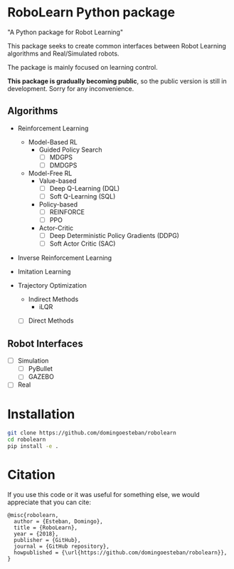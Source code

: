 # RoboLearn Python package

"A Python package for Robot Learning"

This package seeks to create common interfaces between Robot Learning algorithms
and Real/Simulated robots. 

The package is mainly focused on learning control.

**This package is gradually becoming public**, so the public version is still in 
development. Sorry for any inconvenience.

## Algorithms
- Reinforcement Learning
    - Model-Based RL
        - Guided Policy Search
            - [ ] MDGPS
            - [ ] DMDGPS
    - Model-Free RL
        - Value-based
            - [ ] Deep Q-Learning (DQL)
            - [ ] Soft Q-Learning (SQL)
        - Policy-based
            - [ ] REINFORCE
            - [ ] PPO
        - Actor-Critic
            - [ ] Deep Deterministic Policy Gradients (DDPG)
            - [ ] Soft Actor Critic (SAC)

- Inverse Reinforcement Learning

- Imitation Learning

- Trajectory Optimization
    - Indirect Methods
        - iLQR
    - [ ] Direct Methods


## Robot Interfaces
- [ ] Simulation
    - [ ] PyBullet
    - [ ] GAZEBO
- [ ] Real

# Installation

```bash
git clone https://github.com/domingoesteban/robolearn
cd robolearn
pip install -e .
```

# Citation
If you use this code or it was useful for something else,
we would appreciate that you can cite:

    @misc{robolearn,
      author = {Esteban, Domingo},
      title = {RoboLearn},
      year = {2018},
      publisher = {GitHub},
      journal = {GitHub repository},
      howpublished = {\url{https://github.com/domingoesteban/robolearn}},
    }

<!--
# Acknowledgements
- Vitchyr Pong for rlkit repository ([rlkit repository](https://github.com/vitchyr/rlkit)). Some algorithms are based (or almost the same) the ones in rlkit. Many functionalities of robolearn use code from rlkit.
- Tuomas Haarnoja for softqlearning repository ([softqlearning repository](https://github.com/haarnoja/softqlearning)). SoftQLearning is based in this TensorFlow implementation.
-->
